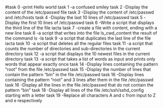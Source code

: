 #task 0 -print Hello world
task 1 -a confused smiley
task 2 -Display the content of the /etc/passwd file
task 3 -Display the content of /etc/passwd and /etc/hosts
task 4 -Display the last 10 lines of /etc/passwd
task 5 -Display the first 10 lines of /etc/passwd
task 6 -Write a script that displays the third line of the file iacta
task 7 -create a file with content, ending with a new line
task 8 -a script that writes into the file ls_cwd_content the result of the command ls -la
task 9 -a script that duplicates the last line of the file iacta
task 10 -a script that deletes all the regular files
task 11 -a script that counts the number of directories and sub-directories in the current directory
task 12 -a script that displays the 10 newest files in the current directory
task 13 -a script that takes a list of words as input and prints only words that appear exactly once
task 14 -Display lines containing the pattern “root” from the file /etc/passwd
task 15 -Display the number of lines that contain the pattern “bin” in the file /etc/passwd
task 16 -Display lines containing the pattern “root” and 3 lines after them in the file /etc/passwd
task 16 -Display all the lines in the file /etc/passwd that do not contain the pattern “bin”
task 18 -Display all lines of the file /etc/ssh/sshd_config starting with a letter
task 19 -Replace all characters A and c from input to Z and e respectively

